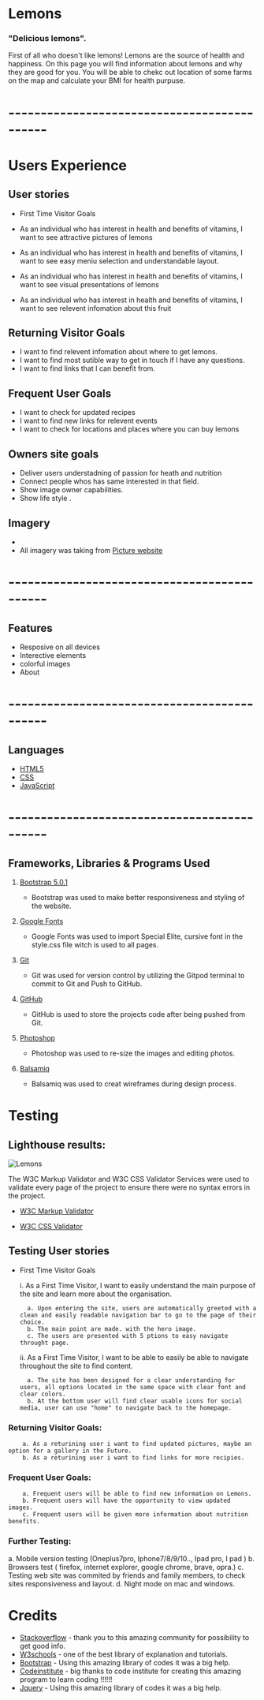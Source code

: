 





# Lemons



### "Delicious lemons".
First of all who doesn't like lemons! 
Lemons are the source of health and happiness. 
On this page you will find information about lemons and why they are good for you.
You will be able to chekc out location of some farms on the map and calculate your BMI for health purpuse.


 # --------------------------------------------

 
 # Users Experience


## User stories 

* First Time Visitor Goals
        
* As an individual who has interest in health and benefits of vitamins, I want to see attractive pictures of lemons 
* As an individual who has interest in health and benefits of vitamins, I want to see easy meniu selection and understandable layout.
* As an individual who has interest in health and benefits of vitamins, I want to see visual presentations of lemons 
* As an individual who has interest in health and benefits of vitamins, I want to see relevent infomation about this fruit 

## Returning Visitor Goals

* I want to find relevent infomation about where to get lemons.
* I want to find most sutible way to get in touch if I have any questions.
* I want to find links that I can benefit from.
    

## Frequent User Goals 

* I want to check for updated recipes
* I want to find new links for relevent events
* I want to check for locations and places where you can buy lemons 

## Owners site goals

* Deliver users understadning of passion for heath and nutrition
* Connect people whos has same interested in that field.
* Show image owner capabilities.
* Show life style .






## Imagery

* 
* All imagery was taking from [Picture website](https://unsplash.com/s/photos/lemon)

 

# --------------------------------------------

 ## Features
   * Resposive on all devices
   * Interective elements
   * colorful images
   * About
   

# --------------------------------------------  

 ## Languages

  * [HTML5](https://en.wikipedia.org/wiki/HTML5)
  * [CSS](https://en.wikipedia.org/wiki/CSS)
  * [JavaScript](https://en.wikipedia.org/wiki/JavaScript)
 
# --------------------------------------------

## Frameworks, Libraries & Programs Used

1. [Bootstrap 5.0.1](https://getbootstrap.com/docs/4.1/getting-started/introduction/)
   * Bootstrap was used to make better responsiveness and styling of the website.

2. [Google Fonts](https://fonts.google.com/)
    * Google Fonts was used to import Special Elite, cursive font in the style.css file witch is used to all pages.

3. [Git](https://git-scm.com/)
    * Git was used for version control by utilizing the Gitpod terminal to commit to Git and Push to GitHub.

4. [GitHub](https://github.com/)
    * GitHub is used to store the projects code after being pushed from Git.

5. [Photoshop](https://www.adobe.com/ie/products/photoshop.html)
    * Photoshop was used to re-size the images and editing photos.

6. [Balsamiq](https://balsamiq.com/)
    * Balsamiq was used to creat wireframes during design process.


# Testing 

## Lighthouse results:
![Lemons](https://web.dev/measure/?gclid=Cj0KCQjw2NyFBhDoARIsAMtHtZ5mr5k8-PzX2OKD6MlyHZ10p_1ucmFTGb7DKe8SFnVDLrDxbmu361IaApOlEALw_wcB)

The W3C Markup Validator and W3C CSS Validator Services were used to validate every page of the project to ensure there were no syntax errors in the project.

* [W3C Markup Validator](https://validator.w3.org/#validate_by_input+with_options)

* [W3C CSS Validator](https://jigsaw.w3.org/css-validator/#validate_by_input)

## Testing User stories

* First Time Visitor Goals

    i. As a First Time Visitor, I want to easily understand the main purpose of the site and learn more about the organisation.

        a. Upon entering the site, users are automatically greeted with a clean and easily readable navigation bar to go to the page of their choice.
        b. The main point are made. with the hero image.
        c. The users are presented with 5 ptions to easy navigate throught page.

    ii. As a First Time Visitor, I want to be able to easily be able to navigate throughout the site to find content.

        a. The site has been designed for a clear understanding for users, all options located in the same space with clear font and clear colors.
        b. At the bottom user will find clear usable icons for social media, user can use "home" to navigate back to the homepage. 
        


### Returning Visitor Goals:

        a. As a returining user i want to find updated pictures, maybe an option for a gallery in the Future. 
        b. As a returining user i want to find links for more recipies.
        

### Frequent User Goals: 

        a. Frequent users will be able to find new information on Lemons.
        b. Frequent users will have the opportunity to view updated images.
        c. Frequent users will be given more information about nutrition benefits.

### Further Testing:

a. Mobile version testing (Oneplus7pro, Iphone7/8/9/10.., Ipad pro, I pad )
b. Browsers test ( firefox, internet explorer, google chrome, brave, opra.)
c. Testing web site was commited by friends and family members, to check sites responsiveness and layout.
d. Night mode on mac and windows. 

# Credits 

* [Stackoverflow](https://stackoverflow.com/) - thank you to this amazing community for possibility to get good info.
* [W3schools](https://www.w3schools.com/) - one of the best library of explanation and tutorials.
* [Bootstrap](https://getbootstrap.com/) - Using this amazing library of codes it was a big help.
* [Codeinstitute](https://codeinstitute.net/) - big thanks to code institute for creating this amazing program to learn coding !!!!!!
* [Jquery](https://jquery.com/) - Using this amazing library of codes it was a big help.

